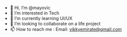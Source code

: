 - 👋 Hi, I’m @mayovic
- 👀 I’m interested in Tech
- 🌱 I’m currently learning UI/UX
- 💞️ I’m looking to collaborate on a life project
- 📫 How to reach me : Email: vikkyemirate@gmail.com

<!---
mayovic/mayovic is a ✨ special ✨ repository because its `README.md` (this file) appears on your GitHub profile.
You can click the Preview link to take a look at your changes.
--->
